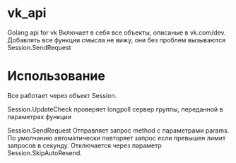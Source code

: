 # vk_api
 Golang api for vk
 Включает в себя все объекты, описаные в vk.com/dev. Добавлять все функции смысла не вижу, они без проблем вызываются Session.SendRequest
# Использование
 Все работает через объект Session. 
 
 Session.UpdateCheck проверяет longpoll сервер группы, переданной в параметрах функции
 
 Session.SendRequest Отправляет запрос method с параметрами params. По умолчанию автоматически повторяет запрос если превышен лимит запросов в секунду. Отключается через параметр Session.SkipAutoResend.
 

